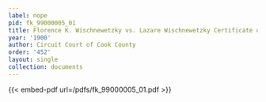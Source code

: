 ```yaml
---
label: nope
pid: fk_99000005_01
title: Florence K. Wischnewetzky vs. Lazare Wischnewetzky Certificate of Evidence
year: '1900'
author: Circuit Court of Cook County
order: '452'
layout: single
collection: documents
---
```



{{< embed-pdf url=/pdfs/fk_99000005_01.pdf >}}